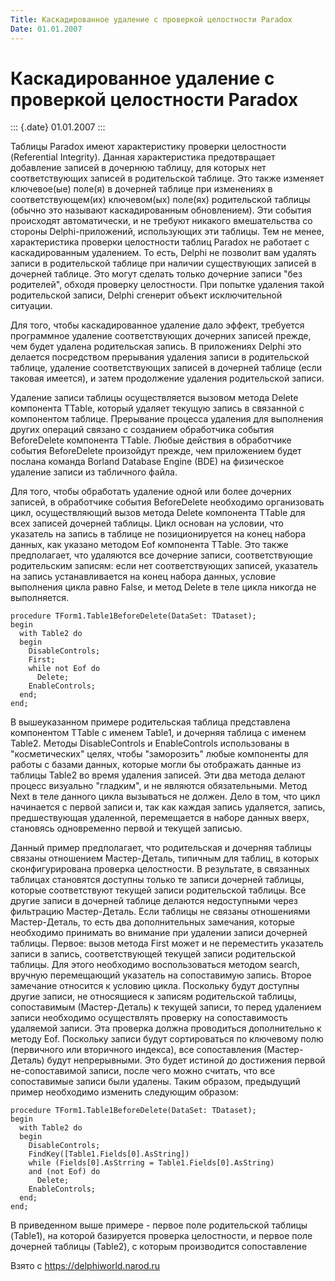 ```yaml
---
Title: Каскадированное удаление с проверкой целостности Paradox
Date: 01.01.2007
---
```



Каскадированное удаление с проверкой целостности Paradox
========================================================

::: {.date}
01.01.2007
:::

Таблицы Paradox имеют характеристику проверки целостности (Referential
Integrity). Данная характеристика предотвращает добавление записей в
дочернюю таблицу, для которых нет соответствующих записей в родительской
таблице. Это также изменяет ключевое(ые) поле(я) в дочерней таблице при
изменениях в соответствующем(их) ключевом(ых) поле(ях) родительской
таблицы (обычно это называют каскадированным обновлением). Эти события
происходят автоматически, и не требуют никакого вмешательства со стороны
Delphi-приложений, использующих эти таблицы. Тем не менее,
характеристика проверки целостности таблиц Paradox не работает с
каскадированным удалением. То есть, Delphi не позволит вам удалять
записи в родительской таблице при наличии существующих записей в
дочерней таблице. Это могут сделать только дочерние записи \"без
родителей\", обходя проверку целостности. При попытке удаления такой
родительской записи, Delphi сгенерит объект исключительной ситуации.

Для того, чтобы каскадированное удаление дало эффект, требуется
программное удаление соответствующих дочерних записей прежде, чем будет
удалена родительская запись. В приложениях Delphi это делается
посредством прерывания удаления записи в родительской таблице, удаление
соответствующих записей в дочерней таблице (если таковая имеется), и
затем продолжение удаления родительской записи.

Удаление записи таблицы осуществляется вызовом метода Delete компонента
TTable, который удаляет текущую запись в связанной с компонентом
таблице. Прерывание процесса удаления для выполнения других операций
связано с созданием обработчика события BeforeDelete компонента TTable.
Любые действия в обработчике события BeforeDelete произойдут прежде, чем
приложением будет послана команда Borland Database Engine (BDE) на
физическое удаление записи из табличного файла.

Для того, чтобы обработать удаление одной или более дочерних записей, в
обработчике события BeforeDelete необходимо организовать цикл,
осуществляющий вызов метода Delete компонента TTable для всех записей
дочерней таблицы. Цикл основан на условии, что указатель на запись в
таблице не позиционируется на конец набора данных, как указано методом
Eof компонента TTable. Это также предполагает, что удаляются все
дочерние записи, соответствующие родительским записям: если нет
соответствующих записей, указатель на запись устанавливается на конец
набора данных, условие выполнения цикла равно False, и метод Delete в
теле цикла никогда не выполняется.

    procedure TForm1.Table1BeforeDelete(DataSet: TDataset);
    begin
      with Table2 do
      begin
        DisableControls;
        First;
        while not Eof do
          Delete;
        EnableControls;
      end;
    end;

В вышеуказанном примере родительская таблица представлена компонентом
TTable с именем Table1, и дочерняя таблица с именем Table2. Методы
DisableControls и EnableControls использованы в \"косметических\" целях,
чтобы \"заморозить\" любые компоненты для работы с базами данных,
которые могли бы отображать данные из таблицы Table2 во время удаления
записей. Эти два метода делают процесс визуально \"гладким\", и не
являются обязательными. Метод Next в теле данного цикла вызываться не
должен. Дело в том, что цикл начинается с первой записи и, так как
каждая запись удаляется, запись, предшествующая удаленной, перемещается
в наборе данных вверх, становясь одновременно первой и текущей записью.

Данный пример предполагает, что родительская и дочерняя таблицы связаны
отношением Мастер-Деталь, типичным для таблиц, в которых
сконфигурирована проверка целостности. В результате, в связанных
таблицах становятся доступны только те записи дочерней таблицы, которые
соответствуют текущей записи родительской таблицы. Все другие записи в
дочерней таблице делаются недоступными через фильтрацию Мастер-Деталь.
Если таблицы не связаны отношениями Мастер-Деталь, то есть два
дополнительных замечания, которые необходимо принимать во внимание при
удалении записи дочерней таблицы. Первое: вызов метода First может и не
переместить указатель записи в запись, соответствующей текущей записи
родительской таблицы. Для этого необходимо воспользоваться методом
search, вручную перемещающий указатель на сопоставимую запись. Второе
замечание относится к условию цикла. Поскольку будут доступны другие
записи, не относящиеся к записям родительской таблицы, сопоставимым
(Мастер-Деталь) к текущей записи, то перед удалением записи необходимо
осуществлять проверку на сопоставимость удаляемой записи. Эта проверка
должна проводиться дополнительно к методу Eof. Поскольку записи будут
сортироваться по ключевому полю (первичного или вторичного индекса), все
сопоставления (Мастер-Деталь) будут непрерывными. Это будет истиной до
достижения первой не-сопоставимой записи, после чего можно считать, что
все сопоставимые записи были удалены. Таким образом, предыдущий пример
необходимо изменить следующим образом:

    procedure TForm1.Table1BeforeDelete(DataSet: TDataset);
    begin
      with Table2 do
      begin
        DisableControls;
        FindKey([Table1.Fields[0].AsString])
        while (Fields[0].AsStrring = Table1.Fields[0].AsString)
        and (not Eof) do
          Delete;
        EnableControls;
      end;
    end;

В приведенном выше примере - первое поле родительской таблицы (Table1),
на которой базируется проверка целостности, и первое поле дочерней
таблицы (Table2), с которым производится сопоставление

Взято с <https://delphiworld.narod.ru>
